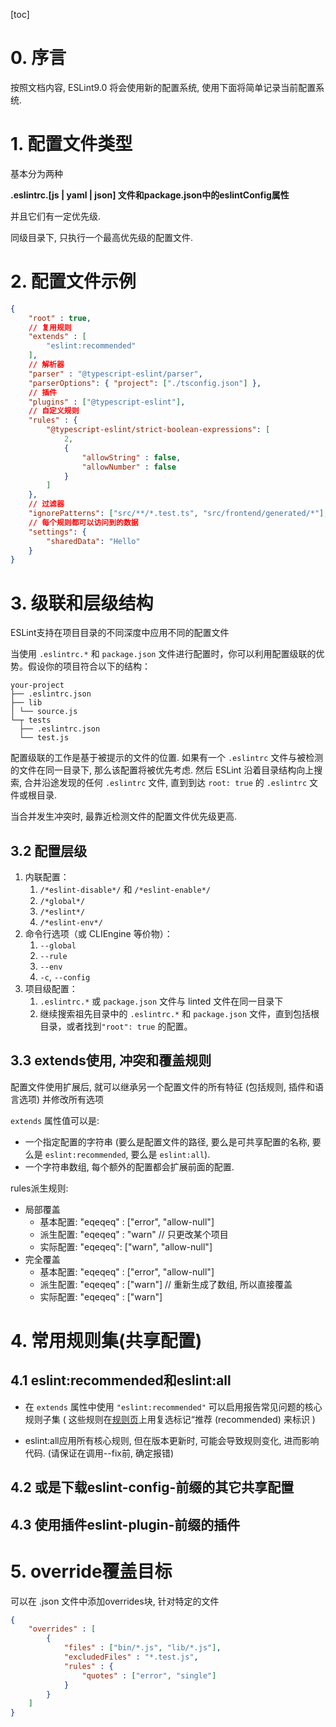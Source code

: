 [toc]

# 0. 序言

按照文档内容, ESLint9.0 将会使用新的配置系统, 使用下面将简单记录当前配置系统.

# 1. 配置文件类型

基本分为两种

**.eslintrc.[js | yaml | json] 文件和package.json中的eslintConfig属性**

并且它们有一定优先级.

同级目录下, 只执行一个最高优先级的配置文件.

# 2. 配置文件示例

```json
{
    "root" : true,
    // 复用规则
    "extends" : [
        "eslint:recommended"
    ],
    // 解析器
    "parser" : "@typescript-eslint/parser",
    "parserOptions": { "project": ["./tsconfig.json"] },
    // 插件
    "plugins" : ["@typescript-eslint"], 
    // 自定义规则
    "rules" : {
        "@typescript-eslint/strict-boolean-expressions": [
            2,
            {
                "allowString" : false,
                "allowNumber" : false
            }
        ]
    },
    // 过滤器
    "ignorePatterns": ["src/**/*.test.ts", "src/frontend/generated/*"],
    // 每个规则都可以访问到的数据
    "settings": {
        "sharedData": "Hello"
    }
}
```

# 3. 级联和层级结构

ESLint支持在项目目录的不同深度中应用不同的配置文件

当使用 `.eslintrc.*` 和 `package.json` 文件进行配置时，你可以利用配置级联的优势。假设你的项目符合以下的结构：

```text
your-project
├── .eslintrc.json
├── lib
│ └── source.js
└─┬ tests
  ├── .eslintrc.json
  └── test.js
```

配置级联的工作是基于被提示的文件的位置. 如果有一个 `.eslintrc` 文件与被检测的文件在同一目录下, 那么该配置将被优先考虑. 然后 ESLint 沿着目录结构向上搜索, 合并沿途发现的任何 `.eslintrc` 文件, 直到到达 `root: true` 的 `.eslintrc` 文件或根目录.

当合并发生冲突时, 最靠近检测文件的配置文件优先级更高.

## 3.2 配置层级

1. 内联配置：
   1. `/*eslint-disable*/` 和 `/*eslint-enable*/`
   2. `/*global*/`
   3. `/*eslint*/`
   4. `/*eslint-env*/`
2. 命令行选项（或 CLIEngine 等价物）：
   1. `--global`
   2. `--rule`
   3. `--env`
   4. `-c`, `--config`
3. 项目级配置：
   1. `.eslintrc.*` 或 `package.json` 文件与 linted 文件在同一目录下
   2. 继续搜索祖先目录中的 `.eslintrc.*` 和 `package.json` 文件，直到包括根目录，或者找到`"root": true` 的配置。

## 3.3 extends使用, 冲突和覆盖规则

配置文件使用扩展后, 就可以继承另一个配置文件的所有特征 (包括规则, 插件和语言选项) 并修改所有选项

`extends` 属性值可以是:

- 一个指定配置的字符串 (要么是配置文件的路径, 要么是可共享配置的名称, 要么是 `eslint:recommended`, 要么是 `eslint:all`).
- 一个字符串数组, 每个额外的配置都会扩展前面的配置.

rules派生规则:

* 局部覆盖
  * 基本配置: "eqeqeq" : ["error", "allow-null"]
  * 派生配置: "eqeqeq" : "warn"  // 只更改某个项目
  * 实际配置: "eqeqeq": ["warn", "allow-null"]
* 完全覆盖
  * 基本配置: "eqeqeq" : ["error", "allow-null"]
  * 派生配置: "eqeqeq" : ["warn"]  // 重新生成了数组, 所以直接覆盖
  * 实际配置: "eqeqeq" : ["warn"]

# 4. 常用规则集(共享配置)

## 4.1 eslint:recommended和eslint:all

* 在 `extends` 属性中使用 `"eslint:recommended"` 可以启用报告常见问题的核心规则子集 ( 这些规则在[规则页](https://zh-hans.eslint.org/docs/latest/rules/)上用复选标记“推荐 (recommended) 来标识 )

* eslint:all应用所有核心规则, 但在版本更新时, 可能会导致规则变化, 进而影响代码. (请保证在调用--fix前, 确定报错)

## 4.2 或是下载eslint-config-前缀的其它共享配置

## 4.3 使用插件eslint-plugin-前缀的插件

# 5. override覆盖目标

可以在 .json 文件中添加overrides块, 针对特定的文件

```json
{
    "overrides" : [
        {
    		"files" : ["bin/*.js", "lib/*.js"],
            "excludedFiles" : "*.test.js",
            "rules" : {
                "quotes" : ["error", "single"]
            }           
    	}
    ]
}
```




